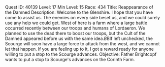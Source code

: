 Quest ID: 40139
Level: 17
Min Level: 15
Race: 434
Title: Reappearance of the Damned
Description: Welcome to the Glenshire. I hope that you have come to assist us. The enemies on every side beset us, and we could surely use any help we could get. West of here is a farm where a large battle occurred recently between our troops and humans of Lordaeron. We planned to use the dead there to boost our troops, but the Cult of the Damned appeared before us with the same idea.$B$BIf left unchecked, the Scourge will soon have a large force to attack from the west, and we cannot let that happen. If you are feeling up to it, I got a reward ready for anyone willing to put a stop to the Scourge advances.
Objective: Father Brightcopf wants to put a stop to Scourge's advances on the Corinth Farm.
